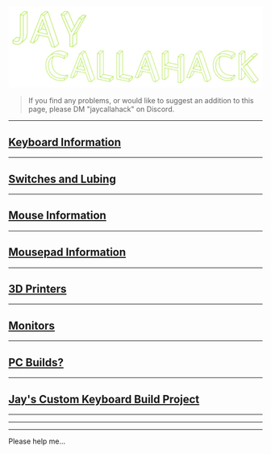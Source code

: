 ![Alt text](<info (1).png>)

> If you find any problems, or would like to suggest an addition to this page, please DM "jaycallahack" on Discord.
 
** ** 

## [Keyboard Information](./Keyboard_Information/)
** ** 
## [Switches and Lubing](./Keyboard_Switches_Information/)
** ** 
## [Mouse Information](./Mouse_Information/)
** ** 
## [Mousepad Information](./Mousepad_Information/)
** ** 
## [3D Printers](./3D_Printers/)
** ** 
## [Monitors](./Monitor_Setup/)
** ** 
## [PC Builds?](./PC_Builds/)
** ** 
## [Jay's Custom Keyboard Build Project](./Keyboard_Build/)
** ** 




** ** 


















** ** 

Please help me...